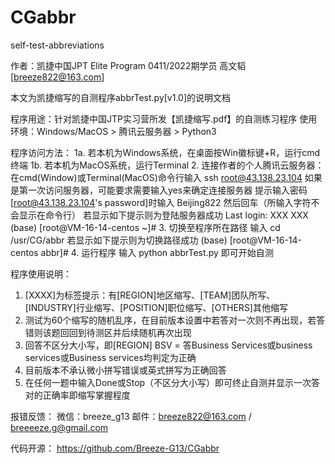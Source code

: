 # CGabbr
self-test-abbreviations

作者：凯捷中国JPT Elite Program 0411/2022期学员 高文韬[breeze822@163.com]

本文为凯捷缩写的自测程序abbrTest.py[v1.0]的说明文档

程序用途：针对凯捷中国JTP实习营所发【凯捷缩写.pdf】的自测练习程序
使用环境：Windows/MacOS > 腾讯云服务器 > Python3

程序访问方法：
1a. 若本机为Windows系统，在桌面按Win徽标键+R，运行cmd终端
1b. 若本机为MacOS系统，运行Terminal
2. 连接作者的个人腾讯云服务器：在cmd(Window)或Terminal(MacOS)命令行输入
    ssh root@43.138.23.104
   如果是第一次访问服务器，可能要求需要输入yes来确定连接服务器
   提示输入密码[root@43.138.23.104's password]时输入
    Beijing822 然后回车（所输入字符不会显示在命令行）
   若显示如下提示则为登陆服务器成功
    Last login: XXX XXX
    (base) [root@VM-16-14-centos ~]#
3. 切换至程序所在路径 输入
    cd /usr/CG/abbr
   若显示如下提示则为切换路径成功
    (base) [root@VM-16-14-centos abbr]#
4. 运行程序 输入
    python abbrTest.py
   即可开始自测

程序使用说明：
1. [XXXX]为标签提示：有[REGION]地区缩写、[TEAM]团队所写、[INDUSTRY]行业缩写、[POSITION]职位缩写、[OTHERS]其他缩写
2. 测试为60个缩写的随机乱序，在目前版本设置中若答对一次则不再出现，若答错则该题回回到待测区并后续随机再次出现
3. 回答不区分大小写，即[REGION] BSV = 答Business Services或business services或Business services均判定为正确
4. 目前版本不承认微小拼写错误或英式拼写为正确回答
5. 在任何一题中输入Done或Stop（不区分大小写）即可终止自测并显示一次答对的正确率即缩写掌握程度

报错反馈：
微信：breeze_g13
邮件：breeze822@163.com / breeeeze.g@gmail.com

代码开源：
https://github.com/Breeze-G13/CGabbr
